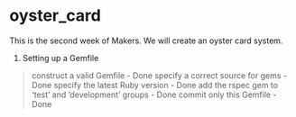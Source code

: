 # oyster_card

This is the second week of Makers. We will create an oyster card system.

1. Setting up a Gemfile
  > construct a valid Gemfile - Done
  > specify a correct source for gems - Done
  > specify the latest Ruby version - Done
  > add the rspec gem to ‘test’ and ’development’ groups - Done
  > commit only this Gemfile - Done